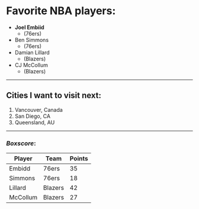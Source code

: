 # Favorite NBA players:

- **Joel Embiid**
    - (76ers)
- Ben Simmons
    - (76ers)
- Damian Lillard
    - (Blazers)
- CJ McCollum
    - (Blazers)
---
## Cities I want to visit next:

1. Vancouver, Canada
1. San Diego, CA
1. Queensland, AU


---

### *Boxscore*:

Player | Team | Points
---|---|---
Embidd | 76ers | 35
Simmons | 76ers | 18
Lillard | Blazers | 42
McCollum | Blazers | 27